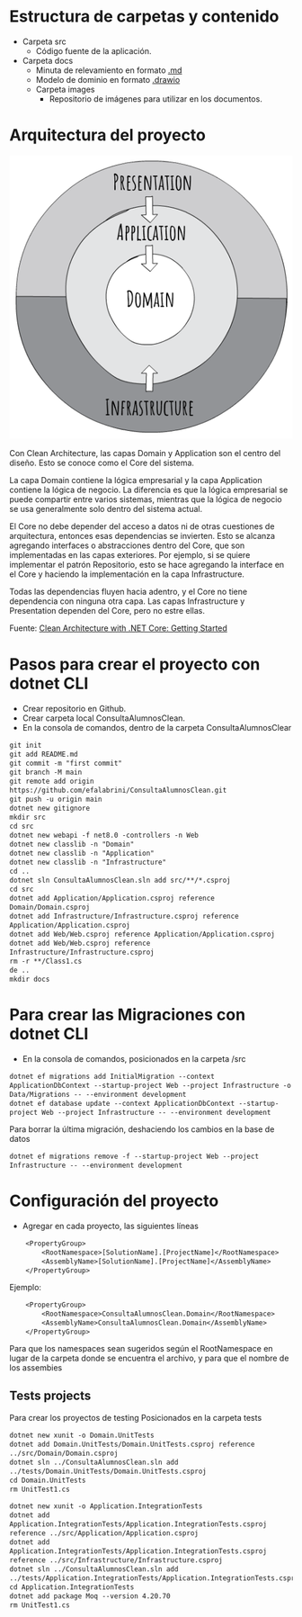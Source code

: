 # Estructura de carpetas y contenido
- Carpeta src 
    - Código fuente de la aplicación.
- Carpeta docs 
    - Minuta de relevamiento en formato [.md](https://commonmark.org/)
    - Modelo de dominio en formato [.drawio](https://marketplace.visualstudio.com/items?itemName=hediet.vscode-drawio)
    - Carpeta images
        - Repositorio de imágenes para utilizar en los documentos.


# Arquitectura del proyecto
![Clear architecture](./docs/images/CleanArchLayers.webp)

Con Clean Architecture, las capas Domain y Application son el centro del diseño. Esto se conoce como el Core del sistema.

La capa Domain contiene la lógica empresarial y la capa Application contiene la lógica de negocio. La diferencia es que la lógica empresarial se puede compartir entre varios sistemas, mientras que la lógica de negocio se usa generalmente solo dentro del sistema actual.

El Core no debe depender del acceso a datos ni de otras cuestiones de arquitectura, entonces esas dependencias se invierten. Esto se alcanza agregando interfaces o abstracciones dentro del Core, que son implementadas en las capas exteriores. Por ejemplo, si se quiere implementar el patrón Repositorio, esto se hace agregando la interface en el Core y haciendo la implementación en la capa Infrastructure.

Todas las dependencias fluyen hacia adentro, y el Core no tiene dependencia con ninguna otra capa. Las capas Infrastructure y Presentation dependen del Core, pero no estre ellas.

Fuente: [Clean Architecture with .NET Core: Getting Started](https://jasontaylor.dev/clean-architecture-getting-started/)

# Pasos para crear el proyecto con dotnet CLI
- Crear repositorio en Github.
- Crear carpeta local ConsultaAlumnosClean.
- En la consola de comandos, dentro de la carpeta ConsultaAlumnosClear
```
git init
git add README.md
git commit -m "first commit"
git branch -M main
git remote add origin https://github.com/efalabrini/ConsultaAlumnosClean.git
git push -u origin main
dotnet new gitignore
mkdir src
cd src
dotnet new webapi -f net8.0 -controllers -n Web
dotnet new classlib -n "Domain"
dotnet new classlib -n "Application"
dotnet new classlib -n "Infrastructure"
cd ..
dotnet sln ConsultaAlumnosClean.sln add src/**/*.csproj
cd src
dotnet add Application/Application.csproj reference Domain/Domain.csproj
dotnet add Infrastructure/Infrastructure.csproj reference Application/Application.csproj
dotnet add Web/Web.csproj reference Application/Application.csproj
dotnet add Web/Web.csproj reference Infrastructure/Infrastructure.csproj
rm -r **/Class1.cs
de ..
mkdir docs
```
# Para crear las Migraciones con dotnet CLI
- En la consola de comandos, posicionados en la carpeta /src
```
dotnet ef migrations add InitialMigration --context ApplicationDbContext --startup-project Web --project Infrastructure -o Data/Migrations -- --environment development
dotnet ef database update --context ApplicationDbContext --startup-project Web --project Infrastructure -- --environment development
```
Para borrar la última migración, deshaciendo los cambios en la base de datos
```
dotnet ef migrations remove -f --startup-project Web --project Infrastructure -- --environment development
```

# Configuración del proyecto
- Agregar en cada proyecto, las siguientes líneas
```
    <PropertyGroup>
        <RootNamespace>[SolutionName].[ProjectName]</RootNamespace>
        <AssemblyName>[SolutionName].[ProjectName]</AssemblyName>
    </PropertyGroup>
```
Ejemplo:
```
    <PropertyGroup>
        <RootNamespace>ConsultaAlumnosClean.Domain</RootNamespace>
        <AssemblyName>ConsultaAlumnosClean.Domain</AssemblyName>
    </PropertyGroup>
```

Para que los namespaces sean sugeridos según el RootNamespace en lugar de la carpeta donde se encuentra el archivo, y para que el nombre de los assembies

## Tests projects
Para crear los proyectos de testing
Posicionados en la carpeta tests


```
dotnet new xunit -o Domain.UnitTests
dotnet add Domain.UnitTests/Domain.UnitTests.csproj reference ../src/Domain/Domain.csproj
dotnet sln ../ConsultaAlumnosClean.sln add ../tests/Domain.UnitTests/Domain.UnitTests.csproj
cd Domain.UnitTests
rm UnitTest1.cs
```

```
dotnet new xunit -o Application.IntegrationTests
dotnet add Application.IntegrationTests/Application.IntegrationTests.csproj reference ../src/Application/Application.csproj
dotnet add Application.IntegrationTests/Application.IntegrationTests.csproj reference ../src/Infrastructure/Infrastructure.csproj
dotnet sln ../ConsultaAlumnosClean.sln add ../tests/Application.IntegrationTests/Application.IntegrationTests.csproj
cd Application.IntegrationTests
dotnet add package Moq --version 4.20.70
rm UnitTest1.cs
```
